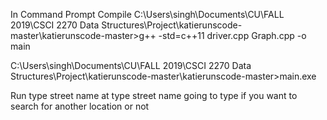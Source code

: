 In Command Prompt
Compile
C:\Users\singh\Documents\CU\FALL 2019\CSCI 2270 Data Structures\Project\katierunscode-master\katierunscode-master>g++ -std=c++11 driver.cpp Graph.cpp -o main

C:\Users\singh\Documents\CU\FALL 2019\CSCI 2270 Data Structures\Project\katierunscode-master\katierunscode-master>main.exe

Run
type street name at
type street name going to
type if you want to search for another location or not
